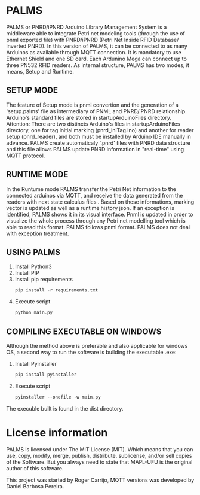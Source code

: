 #  PALMS

PALMS or PNRD/iPNRD Arduino Library Management System is a middleware able to integrate Petri net modeling tools (through the use of pnml exported file) with PNRD/iPNRD (Petri Net Inside RFID Database/ inverted PNRD). In this version of PALMS, it can be connected to as many Arduinos as available through MQTT connection. It is mandatory to use Ethernet Shield and one SD card. Each Ardunino Mega can connect up to three PN532 RFID readers. As internal structure, PALMS has two modes, it means, Setup and Runtime.

## SETUP MODE

The feature of Setup mode is pnml convertion and the generation of a 'setup.palms' file as intermediary of PNML and PNRD/iPNRD relationship. Arduino's standard files are stored in startupArduinoFiles directory. Attention: There are two distincts Arduino's files in startupArduinoFiles directory, one for tag initial marking (pnrd_iniTag.ino) and another for reader setup (pnrd_reader), and both must be installed by Arduino IDE manually in advance. PALMS create automaticaly '.pnrd' files with PNRD data structure and this file allows PALMS update PNRD information in "real-time" using MQTT protocol.

## RUNTIME MODE
In the Runtume mode PALMS transfer the Petri Net information to the connected arduinos via MQTT, and receive the data generated from the readers with next state calculus files . Based on these informations, marking vector is updated as well as a runtime history json. If an exception is identified, PALMS shows it in its visual interface. Pnml is updated in order to visualize the whole process through any Petri net modelling tool which is able to read this format. PALMS follows pnml format. PALMS does not deal with exception treatment.

## USING PALMS

1. Install Python3
2. Install PIP
3. Install pip requirements
    ```python
    pip install -r requirements.txt
    ```
4. Execute script
    ```python
    python main.py
    ```

## COMPILING EXECUTABLE ON WINDOWS
Although the method above is preferable and also applicable for windows OS, a second way to run the software is building the executable .exe:

1. Install Pyinstaller
    ```python
    pip install pyinstaller
    ```
2. Execute script
    ```python
    pyinstaller --onefile -w main.py
    ```
The execuble built is found in the dist directory.

# License information
PALMS is licensed under The MIT License (MIT). Which means that you can use, copy, modify, merge, publish, distribute, sublicense, and/or sell copies of the Software. But you always need to state that MAPL-UFU is the original author of this software.

This project was started by Roger Carrijo, MQTT versions was developed by Daniel Barbosa Pereira.
